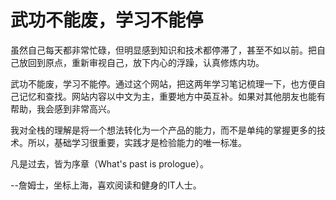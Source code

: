# 武功不能废，学习不能停

虽然自己每天都非常忙碌，但明显感到知识和技术都停滞了，甚至不如以前。把自己放回到原点，重新审视自己，放下内心的浮躁，认真修炼内功。

武功不能废，学习不能停。通过这个网站，把这两年学习笔记梳理一下，也方便自己记忆和查找。网站内容以中文为主，重要地方中英互补。如果对其他朋友也能有帮助，我会感到非常高兴。

我对全栈的理解是将一个想法转化为一个产品的能力，而不是单纯的掌握更多的技术。所以，基础学习很重要，实践才是检验能力的唯一标准。

凡是过去，皆为序章（What's past is prologue）。

--詹姆士，坐标上海，喜欢阅读和健身的IT人士。



